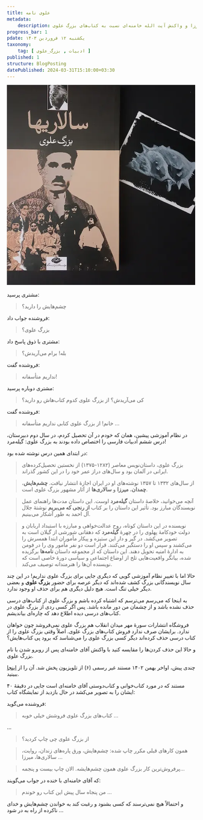 ```yaml
---
title: علوی نامه
metadata: 
    description: بزرگ علوی نویسنده کتاب چشم‌هایش سالاری‌ها میرزا و واکنش آیت الله خامنه‌ای نسبت به کتاب‌های بزرگ علوی
progress_bar: 1
pdate: یکشنبه ۱۲ فروردین ۱۴۰۳
taxonomy:
    tag: [ ادبیات , بزرگ_علوی ]
published: 1
structure: BlogPosting
datePublished: 2024-03-31T15:10:00+03:30
---
```

![ تصویر کتاب سالار‌ها بزرگ علوی انتشارات نگاه  ](salariha.webp?classes=center&loading=lazy)
<div class="align-center">
</div>
مشتری پرسید:

> چشم‌هایش را دارید؟

فروشنده جواب داد:

> بزرگ علوی؟

مشتری با ذوق پاسخ داد:

> بله! برام می‌آریدش؟

فروشنده گفت:

> نداریم متأسفانه!

مشتری دوباره پرسید:

> کی می‌آریدش؟ از بزرگ علوی کدوم کتاب‌هاش رو دارید؟

فروشنده گفت:

> خانم! از بزرگ علوی کتابی نداریم متأسفانه ...

در نظام آموزشی پیشین، همان که خودم در آن تحصیل کردم، در سال دوم دبیرستان، درس ششم ادبیات فارسی را اختصاص داده بودند به بزرگ علوی: گیله‌مرد!

در ابتدای همین درس نوشته شده بود:

> بزرگ علوی، داستان‌نویس معاصر (۱۲۸۲-۱۳۷۵) از نخستین تحصیل‌کرده‌های ایرانی در آلمان بود و سال‌های دراز عمر خود را در این کشور گذراند.

> از سال‌های ۱۳۳۲ تا ۱۳۵۷ نوشته‌های او در ایران اجازهٔ انتشار نیافت. **چشم‌هایش**، **چمدان**، **میرزا** و **سالاری‌ها** از آثار مشهور بزرگ علوی است.

>آنچه می‌خوانید، خلاصهٔ داستان **گیله‌مرد** اوست. این داستان مدت‌‌ها راهنمای عمل نویسندگان مبارز بود. تأثیر این داستان را بر کتاب **از رنجی که می‌بریم** نوشتهٔ جلال آل احمد به طور آشکار می‌بینیم.

> نویسنده در این داستان کوتاه، روح عدالت‌خواهی و مبارزه با استبداد اربابان و دولت خودکامهٔ پهلوی را در چهرهٔ **گیله‌مرد** که دهقانی شورشی از گیلان است به تصویر می‌کشد. در گیر و دار این ستیزه و پیکار مأموران ابتدا همسرش را می‌کشند و سپس او را دستگیر می‌کنند. قرار است دو نفر مأمور وی را در فومن به ادارهٔ امنیه تحویل دهند. این داستان که از مجموعه داستان **نامه‌ها** برگزیده شده، بیانگر واقعیت‌هایی تلخ از اوضاع اجتماعی و سیاسی دورهٔ خاصی است که نویسنده آن‌ها را هنرمندانه توصیف می‌کند.

حالا اما با تغییر نظام آموزشی گویی که دیگری جایی برای بزرگ علوی نداریم! در این چند سال نویسندگانی بزرگ کشف شده‌اند که دیگر عرصه برای حضور **بزرگ علوی** و بعضی دیگر خیلی تنگ است. هیچ دلیل دیگری هم برای حذف او وجود ندارد. 

به اینجا که می‌رسم می‌ترسم که اشتباه کرده باشم و بزرگ علوی از کتاب‌های درسی حذف نشده باشد و از چشمان من دور مانده باشد. پس اگر کسی ردی از بزرگ علوی در کتاب‌های درسی دیده اطلاع دهد که چاره‌ای بیاندیشم.

فروشگاه انتشارات سورهٔ مهر میدان انقلاب هم بزرگ علوی نمی‌فروشد چون خواهان ندارد. برایشان صرف ندارد فروش کتاب‌های بزرگ علوی. اصلاً وقتی بزرگ علوی را از کتاب درسی حذف کرده‌اند دیگر کسی بزرگ علوی را می‌شناسد که برود پی کتاب‌هایش؟

و حالا این حذف کردن‌ها را مقایسه کنید با واکنش آقای خامنه‌ای پس از روبرو شدن با نام بزرگ علوی.

چندی پیش، اواخر بهمن ۱۴۰۲ مستند غیر رسمی (۶) از تلویزیون پخش شد. آن را از 
<a href="https://farsi.khamenei.ir/video-content?id=55271"> اینجا </a>
ببینید.

مستند که در مورد کتاب‌خوانی و کتاب‌دوستی آقای خامنه‌ای است جایی در دقیقهٔ ۴۰ ایشان را به تصویر می‌کشد در حال بازدید از نمایشگاه کتاب:

فروشنده می‌گوید:

> کتاب‌های بزرگ علوی فروشش خیلی خوبه ...

...

> از بزرگ علوی چی چاپ کردید؟

<!---->

> همون کارهای قبلی مکرر چاپ شده: چشم‌هایش، ورق پاره‌های زندان، روایت، سالاری‌ها، میرزا ...

> پرفروش‌ترین کار بزرگ علوی همون چشم‌هایشه. الان چاپ بیست و پنجمه... 

که آقای خامنه‌ای با خنده در جواب می‌گویند:

> من پنجاه سال پیش این کتاب رو خوندم ...

و احتمالاً هیچ نمی‌ترسند که کسی بشنود و رغبت کند به خواندن چشم‌هایش و خدای ناکرده از راه به در شود ...